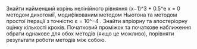 Знайти найменший корiнь нелiнiйного рiвняння (x−1)^3 + 0.5^e
x = 0 методом дихотомiї, модифiкованим методом Ньютона та методом простої iтерацiї з точнiстю ε = 10^−4
. Знайти апрiорну та апостерiорну оцiнку кiлькостi крокiв. Початковий промiжок та початкове наближення обрати однакове для обох методiв (якщо це можливо),
порiвняти результати роботи методiв мiж собою.
